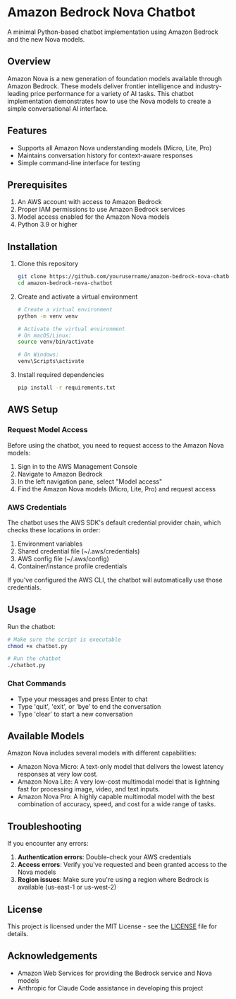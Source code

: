 # Amazon Bedrock Nova Chatbot

A minimal Python-based chatbot implementation using Amazon Bedrock and the new Nova models.

## Overview

Amazon Nova is a new generation of foundation models available through Amazon Bedrock. These models deliver frontier intelligence and industry-leading price performance for a variety of AI tasks. This chatbot implementation demonstrates how to use the Nova models to create a simple conversational AI interface.

## Features

- Supports all Amazon Nova understanding models (Micro, Lite, Pro)
- Maintains conversation history for context-aware responses
- Simple command-line interface for testing

## Prerequisites

1. An AWS account with access to Amazon Bedrock
2. Proper IAM permissions to use Amazon Bedrock services
3. Model access enabled for the Amazon Nova models
4. Python 3.9 or higher

## Installation

1. Clone this repository
   ```bash
   git clone https://github.com/yourusername/amazon-bedrock-nova-chatbot.git
   cd amazon-bedrock-nova-chatbot
   ```

2. Create and activate a virtual environment
   ```bash
   # Create a virtual environment
   python -m venv venv
   
   # Activate the virtual environment
   # On macOS/Linux:
   source venv/bin/activate
   
   # On Windows:
   venv\Scripts\activate
   ```

3. Install required dependencies
   ```bash
   pip install -r requirements.txt
   ```

## AWS Setup

### Request Model Access

Before using the chatbot, you need to request access to the Amazon Nova models:

1. Sign in to the AWS Management Console
2. Navigate to Amazon Bedrock
3. In the left navigation pane, select "Model access"
4. Find the Amazon Nova models (Micro, Lite, Pro) and request access

### AWS Credentials

The chatbot uses the AWS SDK's default credential provider chain, which checks these locations in order:

1. Environment variables
2. Shared credential file (~/.aws/credentials)
3. AWS config file (~/.aws/config)
4. Container/instance profile credentials

If you've configured the AWS CLI, the chatbot will automatically use those credentials.

## Usage

Run the chatbot:
```bash
# Make sure the script is executable
chmod +x chatbot.py

# Run the chatbot
./chatbot.py
```

### Chat Commands

- Type your messages and press Enter to chat
- Type 'quit', 'exit', or 'bye' to end the conversation
- Type 'clear' to start a new conversation

## Available Models

Amazon Nova includes several models with different capabilities:

- Amazon Nova Micro: A text-only model that delivers the lowest latency responses at very low cost.
- Amazon Nova Lite: A very low-cost multimodal model that is lightning fast for processing image, video, and text inputs.
- Amazon Nova Pro: A highly capable multimodal model with the best combination of accuracy, speed, and cost for a wide range of tasks.

## Troubleshooting

If you encounter any errors:

1. **Authentication errors**: Double-check your AWS credentials
2. **Access errors**: Verify you've requested and been granted access to the Nova models
3. **Region issues**: Make sure you're using a region where Bedrock is available (us-east-1 or us-west-2)

## License

This project is licensed under the MIT License - see the [LICENSE](LICENSE) file for details.

## Acknowledgements

- Amazon Web Services for providing the Bedrock service and Nova models
- Anthropic for Claude Code assistance in developing this project
